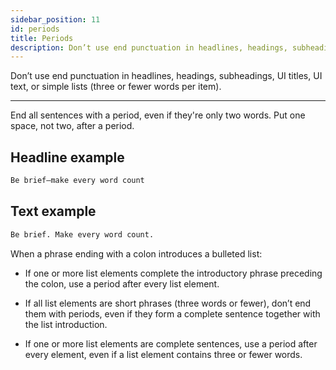 ```yaml
---
sidebar_position: 11
id: periods
title: Periods
description: Don’t use end punctuation in headlines, headings, subheadings, UI titles, UI text, or simple lists (three or fewer words per item)..
---
```


Don’t use end punctuation in headlines, headings, subheadings, UI titles, UI text, or simple lists (three or fewer words per item).

---

End all sentences with a period, even if they're only two words. Put one space, not two, after a period.

## Headline example

```markdown
Be brief—make every word count
```

## Text example

```markdown
Be brief. Make every word count.
````

When a phrase ending with a colon introduces a bulleted list:

- If one or more list elements complete the introductory phrase preceding the colon, use a period after every list element.

- If all list elements are short phrases (three words or fewer), don’t end them with periods, even if they form a complete sentence together with the list introduction.

- If one or more list elements are complete sentences, use a period after every element, even if a list element contains three or fewer words.
